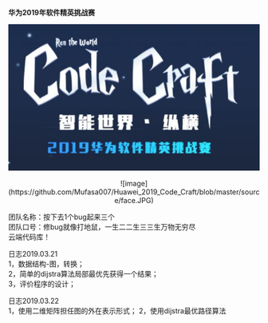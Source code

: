 **华为2019年软件精英挑战赛**  

![image](https://github.com/Mufasa007/Huawei_2019_Code_Craft/blob/master/source/face.JPG)  

 <div align="center">  ![image](https://github.com/Mufasa007/Huawei_2019_Code_Craft/blob/master/source/face.JPG)  </div> 

团队名称：按下去1个bug起来三个  
团队口号：修bug就像打地鼠，一生二二生三三生万物无穷尽  
云端代码库！  



日志2019.03.21  
1，数据结构-图，转换；  
2，简单的dijstra算法局部最优先获得一个结果；  
3，评价程序的设计；  

日志2019.03.22  
1，使用二维矩阵担任图的外在表示形式；
2，使用dijstra最优路径算法

